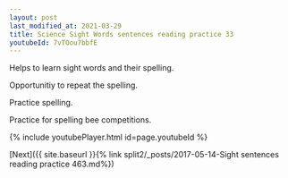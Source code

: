 ```yaml
---
layout: post
last_modified_at: 2021-03-29
title: Science Sight Words sentences reading practice 33
youtubeId: 7vTOou7bbfE
---
```

 
 
Helps to learn sight words and their spelling.

Opportunitiy to repeat the spelling. 

Practice spelling. 
 
Practice for spelling bee competitions. 
 
{% include youtubePlayer.html id=page.youtubeId %}
 
 

[Next]({{ site.baseurl }}{% link  split2/_posts/2017-05-14-Sight sentences reading practice 463.md%})
 
